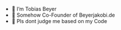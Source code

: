 - 👀 I’m Tobias Beyer
- 👀 Somehow Co-Founder of Beyerjakobi.de 
- 💞️ Pls dont judge me based on my Code

